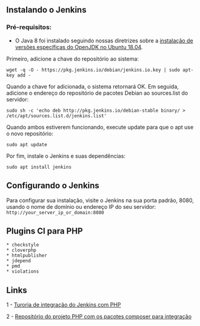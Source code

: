 ## Instalando o Jenkins

### Pré-requisitos:
* O Java 8 foi instalado seguindo nossas diretrizes sobre a [instalação de versões específicas do OpenJDK no Ubuntu 18.04](https://www.digitalocean.com/community/tutorials/how-to-install-java-with-apt-on-ubuntu-18-04#installing-specific-versions-of-openjdk).

Primeiro, adicione a chave do repositório ao sistema:
```
wget -q -O - https://pkg.jenkins.io/debian/jenkins.io.key | sudo apt-key add -
```

Quando a chave for adicionada, o sistema retornará OK. Em seguida, adicione o endereço do repositório de pacotes Debian ao sources.list do servidor:
```
sudo sh -c 'echo deb http://pkg.jenkins.io/debian-stable binary/ > /etc/apt/sources.list.d/jenkins.list'
```

Quando ambos estiverem funcionando, execute update para que o apt use o novo repositório:
```
sudo apt update
```

Por fim, instale o Jenkins e suas dependências:
```
sudo apt install jenkins
```

## Configurando o Jenkins

Para configurar sua instalação, visite o Jenkins na sua porta padrão, 8080, usando o nome de domínio ou endereço IP do seu servidor: `http://your_server_ip_or_domain:8080`

## Plugins CI para PHP
```
* checkstyle
* cloverphp
* htmlpublisher
* jdepend
* pmd
* violations
```

## Links
1 - [Turoria de integração do Jenkins com PHP](https://shashikantjagtap.net/php-continuous-integration-template-using-composer-jenkinsci)

2 - [Repositório do projeto PHP com os pacotes composer para integração](https://github.com/rafaeldemeirateixeira/ci)

